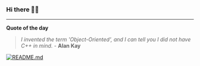 ### Hi there 👋🏻


---

**Quote of the day**

> *I invented the term 'Object-Oriented', and I can tell you I did not have C++ in mind.* - **Alan Kay** 

[![README.md](https://github.com/marcolovazzano/marcolovazzano/actions/workflows/readme.yml/badge.svg)](https://github.com/marcolovazzano/marcolovazzano/actions/workflows/readme.yml)
